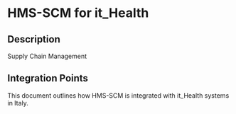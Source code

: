 # HMS-SCM for it_Health

## Description

Supply Chain Management

## Integration Points

This document outlines how HMS-SCM is integrated with it_Health systems in Italy.
